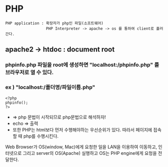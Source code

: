 # PHP

```
PHP application : 확장자가 php인 파일(소프트웨어)
                  PHP Interpreter -> apache -> os 를 통하여 client로 흘러 간다.
```

## apache2 -> htdoc : document root   
### phpinfo.php 파일을 root에 생성하면 "localhost:/phpinfo.php" 를 브라우저로 열 수 있다.
### ex ) "localhost:/폴더명/파일이름.php"

```
<?php
phpinfo();
?>
```

* <?php?> => php 문법이 시작되므로 php문법으로 해석하자!
* echo => 출력
* 또한 PHP는 html보다 먼저 수행해야하는 우선순위가 있다. 따라서 페이지에 접속할 때 php를 수행시킨다.

Web Browser가 OS(window, Mac)에게 요청한 일을 LAN을 이용하여 이동하고, 인터넷으로 그리고 server의 OS(Apache) 실행하고
OS는 PHP engine에게 요청을 전달한다. 





                  
